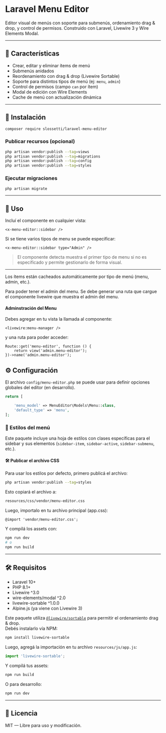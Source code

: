 # Laravel Menu Editor

Editor visual de menús con soporte para submenús, ordenamiento drag & drop, y control de permisos. Construido con Laravel, Livewire 3 y Wire Elements Modal.

---

## 🚀 Características

- Crear, editar y eliminar ítems de menú
- Submenús anidados
- Reordenamiento con drag & drop (Livewire Sortable)
- Soporte para distintos tipos de menú (ej: `menu`, `admin`)
- Control de permisos (campo `can` por ítem)
- Modal de edición con Wire Elements
- Cache de menú con actualización dinámica

---

## 📆 Instalación

```bash
composer require slossetti/laravel-menu-editor
```

### Publicar recursos (opcional)

```bash
php artisan vendor:publish --tag=views
php artisan vendor:publish --tag=migrations
php artisan vendor:publish --tag=config
php artisan vendor:publish --tag=styles
```

### Ejecutar migraciones

```bash
php artisan migrate
```

---

## 🧹 Uso

Incluí el componente en cualquier vista:

```blade
<x-menu-editor::sidebar />
```

Si se tiene varios tipos de menu se puede especificar:

```blade
<x-menu-editor::sidebar type="Admin" />
```

> El componente detecta muestra el primer tipo de menu si no es especificado y permite gestionarlo de forma visual.

---

Los ítems están cacheados automáticamente por tipo de menú (menu, admin, etc.).

Para poder tener el admin del menu. Se debe generar una ruta que cargue el componente livewire que muestra el admin del menu.

#### Adminstración del Menu

Debes agregar en tu vista la llamada al componente:

```blade
<livewire:menu-manager />
```

y una ruta para poder acceder:

```blade
Route::get('menu-editor', function () {
    return view('admin.menu-editor');
})->name('admin.menu-editor');
```

## ⚙ Configuración

El archivo `config/menu-editor.php` se puede usar para definir opciones globales del editor (en desarrollo).

```php
return [

    'menu_model' => MenuEditor\Models\Menu::class,
    'default_type' => 'menu',
];
```

### 🎨 Estilos del menú

Este paquete incluye una hoja de estilos con clases específicas para el sidebar y sus elementos (`sidebar-item`, `sidebar-active`, `sidebar-submenu`, etc.).

#### 🛠 Publicar el archivo CSS

Para usar los estilos por defecto, primero publicá el archivo:

```bash
php artisan vendor:publish --tag=styles
```

Esto copiará el archivo a:

```bash
resources/css/vendor/menu-editor.css
```

Luego, importalo en tu archivo principal (app.css):

```blade
@import 'vendor/menu-editor.css';
```

Y compilá los assets con:

```bash
npm run dev
# o
npm run build
```

---

## 🛠 Requisitos

- Laravel 10+
- PHP 8.1+
- Livewire ^3.0
- wire-elements/modal ^2.0
- livewire-sortable ^1.0.0
- Alpine.js (ya viene con Livewire 3)

Este paquete utiliza [`@livewire/sortable`](https://github.com/livewire/sortable) para permitir el ordenamiento drag & drop.  
Debés instalarlo vía NPM:

```bash
npm install livewire-sortable
```

Luego, agregá la importación en tu archivo `resources/js/app.js`:

```js
import 'livewire-sortable';
```

Y compilá tus assets:

```bash
npm run build
```

O para desarrollo:

```bash
npm run dev
```

---

## 📄 Licencia

MIT — Libre para uso y modificación.
